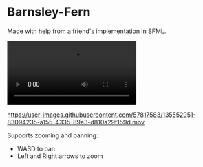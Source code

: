 # Barnsley-Fern
Made with help from a friend's implementation in SFML.

![Barnsley Fern](https://user-images.githubusercontent.com/57817583/135552951-83094235-a155-4335-89e3-d810a29f159d.mov)

https://user-images.githubusercontent.com/57817583/135552951-83094235-a155-4335-89e3-d810a29f159d.mov

Supports zooming and panning:
 - WASD to pan
 - Left and Right arrows to zoom
